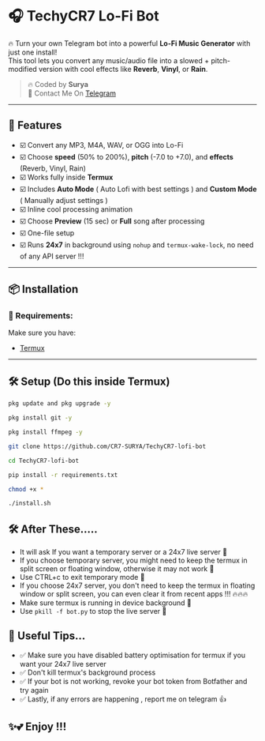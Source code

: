 # 🎧 TechyCR7 Lo-Fi Bot

🔥 Turn your own Telegram bot into a powerful **Lo-Fi Music Generator** with just one install!  
This tool lets you convert any music/audio file into a slowed + pitch-modified version with cool effects like **Reverb**, **Vinyl**, or **Rain**.

> 🔥 Coded by **Surya**  
> 🚀 Contact Me On [Telegram](https://t.me/SuryaXCristiano)

---

## 🚀 Features

- ☑️ Convert any MP3, M4A, WAV, or OGG into Lo-Fi 
- ☑️ Choose **speed** (50% to 200%), **pitch** (-7.0 to +7.0), and **effects** (Reverb, Vinyl, Rain) 
- ☑️ Works fully inside **Termux**
- ☑️ Includes **Auto Mode** ( Auto Lofi with best settings ) and **Custom Mode** ( Manually adjust settings )
- ☑️ Inline cool processing animation 
- ☑️ Choose **Preview** (15 sec) or **Full** song after processing
- ☑️ One-file setup
- ☑️ Runs **24x7** in background using `nohup` and `termux-wake-lock`, no need of any API server !!!



---

## 📦 Installation

### 🔧 Requirements:
Make sure you have:
- [Termux](https://f-droid.org/en/packages/com.termux/)


---

## 🛠️ Setup (Do this inside Termux)

```bash
pkg update and pkg upgrade -y

pkg install git -y

pkg install ffmpeg -y

git clone https://github.com/CR7-SURYA/TechyCR7-lofi-bot

cd TechyCR7-lofi-bot

pip install -r requirements.txt

chmod +x * 

./install.sh
```
## 🛠️ After These.....

- It will ask If you want a temporary server or a 24x7 live server 🚀
- If you choose temporary server, you might need to keep the termux in split screen or floating window, otherwise it may not work 👊
- Use CTRL+c to exit temporary mode 🤝
- If you choose 24x7 server, you don't need to keep the termux in floating window or split screen, you can even clear it from recent apps !!! 🔥🔥🔥
- Make sure termux is running in device background 👀
- Use `pkill -f bot.py` to stop the live server 🤝

## 🚀 Useful Tips...
- ✅ Make sure you have disabled battery optimisation for termux if you want your 24x7 live server
- ✅ Don't kill termux's background process
- ✅ If your bot is not working, revoke your bot token from Botfather and try again
- ✅ Lastly, if any errors are happening , report me on telegram 👍
## ✨💕 Enjoy !!!
